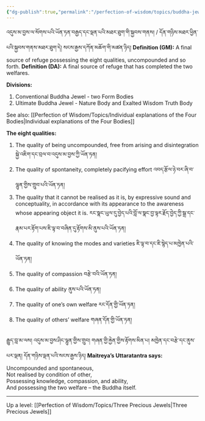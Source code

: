```yaml
---
{"dg-publish":true,"permalink":"/perfection-of-wisdom/topics/buddha-jewel/"}
---
```


འདུས་མ་བྱས་ལ་སོགས་པའི་ཡོན་ཏན་བརྒྱད་དང་ལྡན་པའི་མཐར་ཐུག་གི་སྐྱབས་གནས། / དོན་གཉིས་མཐར་ཕྱིན་པའི་སྐྱབས་གནས་མཐར་ཐུག་དེ། 
སངས་རྒྱས་དཀོན་མཆོག་གི་མཚན་ཉིད།
**Definition (GM):** A final source of refuge possessing the eight qualities, uncompounded and so forth.
**Definition (DA):** A final source of refuge that has completed the two welfares.

**Divisions:**
1. Conventional Buddha Jewel - two Form Bodies
2. Ultimate Buddha Jewel - Nature Body and Exalted Wisdom Truth Body

See also: [[Perfection of Wisdom/Topics/Individual explanations of the Four Bodies\|Individual explanations of the Four Bodies]]

**The eight qualities:**
1. The quality of being uncompounded, free from arising and disintegration
   སྐྱེ་འཇིག་དང་བྲལ་བ་འདུས་མ་བྱས་ཀྱི་ཡོན་ཏན།
2. The quality of spontaneity, completely pacifying effort འབད་རྩོལ་ཉེ་བར་ཞི་བ་ལྷུན་གྱིས་གྲུབ་པའི་ཡོན་ཏན།
3. The quality that it cannot be realised as it is, by expressive sound and conceptuality, in accordance with its appearance to the awareness whose appearing object it is.
   རང་སྣང་ཡུལ་དུ་བྱེད་པའི་བློ་ལ་སྣང་བྱ་ལྟར་རྗོད་བྱེད་ཀྱི་སྒྲ་དང་རྣམ་པར་རྟོག་པས་ཇི་ལྟ་བ་བཞིན་དུ་རྟོགས་མི་ནུས་པའི་ཡོན་ཏན།
4. The quality of knowing the modes and varieties ཇི་ལྟ་བ་དང་ཇི་སྙེད་པ་མཁྱེན་པའི་ཡོན་ཏན།
5. The quality of compassion བརྩེ་བའི་ཡོན་ཏན།
6. The quality of ability ནུས་པའི་ཡོན་ཏན།
7. The quality of one’s own welfare རང་དོན་གྱི་ཡོན་ཏན།
8. The quality of others’ welfare གཞན་དོན་གྱི་ཡོན་ཏན།


རྒྱུད་བླ་མ་ལས། འདུས་མ་བྱས་ཤིང་ལྷུན་གྱིས་གྲུབ། གཞན་གྱི་རྐྱེན་གྱིས་རྟོགས་མིན་པ།
མཁྱེན་དང་བརྩེ་དང་ནུས་པར་ལྡན། དོན་གཉིས་ལྡན་པའི་སངས་རྒྱས་ཉིད།
**Maitreya’s Uttaratantra says:**
Uncompounded and spontaneous,  
Not realised by condition of other,  
Possessing knowledge, compassion, and ability,  
And possessing the two welfare – the Buddha itself.

---
Up a level: [[Perfection of Wisdom/Topics/Three Precious Jewels\|Three Precious Jewels]]